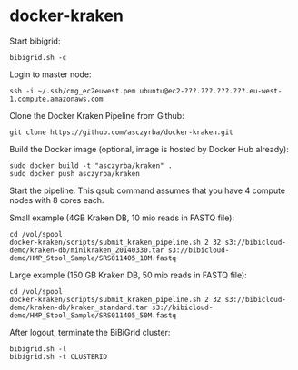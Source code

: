 docker-kraken
=============

Start bibigrid:

    bibigrid.sh -c

Login to master node:

    ssh -i ~/.ssh/cmg_ec2euwest.pem ubuntu@ec2-???.???.???.???.eu-west-1.compute.amazonaws.com

Clone the Docker Kraken Pipeline from Github:

    git clone https://github.com/asczyrba/docker-kraken.git

Build the Docker image (optional, image is hosted by Docker Hub already):

    sudo docker build -t "asczyrba/kraken" .
    sudo docker push asczyrba/kraken

Start the pipeline:
This qsub command assumes that you have 4 compute nodes with 8 cores each.

Small example (4GB Kraken DB, 10 mio reads in FASTQ file):

    cd /vol/spool
    docker-kraken/scripts/submit_kraken_pipeline.sh 2 32 s3://bibicloud-demo/kraken-db/minikraken_20140330.tar s3://bibicloud-demo/HMP_Stool_Sample/SRS011405_10M.fastq

Large example (150 GB Kraken DB, 50 mio reads in FASTQ file):

    cd /vol/spool
    docker-kraken/scripts/submit_kraken_pipeline.sh 2 32 s3://bibicloud-demo/kraken-db/kraken_standard.tar s3://bibicloud-demo/HMP_Stool_Sample/SRS011405_50M.fastq
    

After logout, terminate the BiBiGrid cluster:

    bibigrid.sh -l
    bibigrid.sh -t CLUSTERID
    


